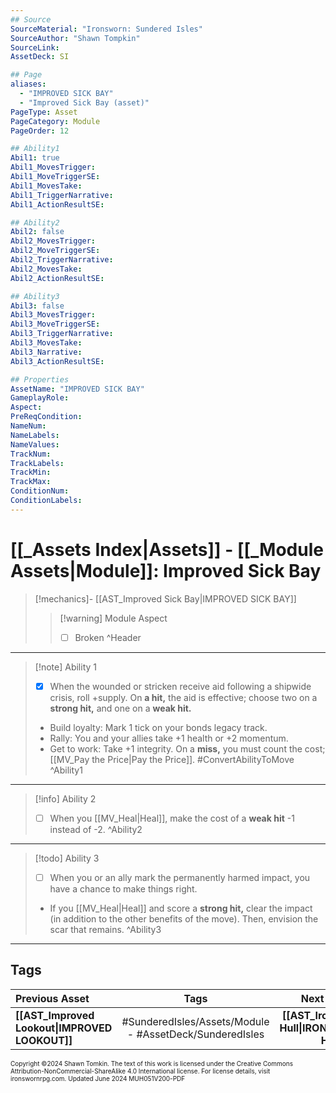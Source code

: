 ```yaml
---
## Source
SourceMaterial: "Ironsworn: Sundered Isles"
SourceAuthor: "Shawn Tompkin"
SourceLink: 
AssetDeck: SI

## Page
aliases:
  - "IMPROVED SICK BAY"
  - "Improved Sick Bay (asset)"
PageType: Asset
PageCategory: Module
PageOrder: 12

## Ability1
Abil1: true
Abil1_MovesTrigger: 
Abil1_MoveTriggerSE: 
Abil1_MovesTake: 
Abil1_TriggerNarrative: 
Abil1_ActionResultSE: 

## Ability2
Abil2: false
Abil2_MovesTrigger: 
Abil2_MoveTriggerSE: 
Abil2_TriggerNarrative: 
Abil2_MovesTake: 
Abil2_ActionResultSE: 

## Ability3
Abil3: false
Abil3_MovesTrigger: 
Abil3_MoveTriggerSE: 
Abil3_TriggerNarrative: 
Abil3_MovesTake: 
Abil3_Narrative: 
Abil3_ActionResultSE: 

## Properties
AssetName: "IMPROVED SICK BAY"
GameplayRole: 
Aspect: 
PreReqCondition: 
NameNum: 
NameLabels: 
NameValues: 
TrackNum: 
TrackLabels: 
TrackMin: 
TrackMax: 
ConditionNum: 
ConditionLabels: 
---
```


# [[_Assets Index|Assets]] - [[_Module Assets|Module]]: Improved Sick Bay

> [!mechanics]- [[AST_Improved Sick Bay|IMPROVED SICK BAY]]
> > [!warning] Module Aspect
> > - [ ] Broken ^Header
 ___

> [!note] Ability 1
> - [x] When the wounded or stricken receive aid following a shipwide crisis, roll +supply.
> On **a hit,** the aid is effective; choose two on a **strong hit,** and one on a **weak hit.**
> - Build loyalty: Mark 1 tick on your bonds legacy track.
> - Rally: You and your allies take +1 health or +2 momentum.
> - Get to work: Take +1 integrity.
> On a **miss,** you must count the cost; [[MV_Pay the Price|Pay the Price]]. #ConvertAbilityToMove ^Ability1
___
> [!info] Ability 2
> - [ ] When you [[MV_Heal|Heal]], make the cost of a **weak hit** -1 instead of -2. ^Ability2
___
> [!todo] Ability 3
> - [ ] When you or an ally mark the permanently harmed impact, you have a chance to make things right.
> - If you [[MV_Heal|Heal]] and score a **strong hit,** clear the impact (in addition to the other benefits of the move).
> 	Then, envision the scar that remains. ^Ability3
___
## Tags

| Previous Asset | Tags | Next Asset |
| :--- | :---: | ---: |
| **[[AST_Improved Lookout\|IMPROVED LOOKOUT]]** | #SunderedIsles/Assets/Module - #AssetDeck/SunderedIsles | **[[AST_Ironclad Hull\|IRONCLAD HULL]]** |

<font size=-2>Copyright ©2024 Shawn Tomkin. The text of this work is licensed under the Creative Commons Attribution-NonCommercial-ShareAlike 4.0 International license. For license details, visit ironswornrpg.com. Updated June 2024 MUH051V200-PDF</font>